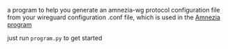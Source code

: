 a program to help you generate an amnezia-wg protocol configuration file from your wireguard configuration .conf file, which is used in the [Amnezia program](https://amnezia.org/)

just run `program.py` to get started
